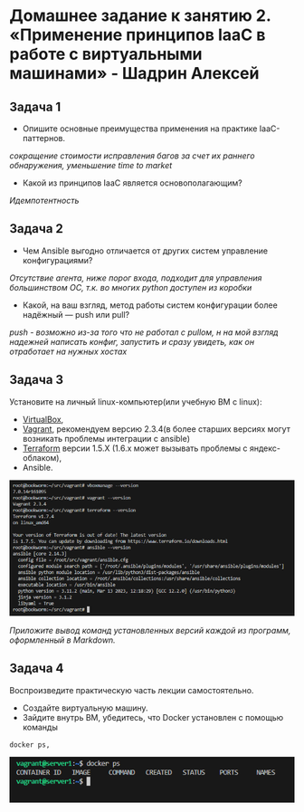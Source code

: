 
# Домашнее задание к занятию 2. «Применение принципов IaaC в работе с виртуальными машинами» - Шадрин Алексей


## Задача 1

- Опишите основные преимущества применения на практике IaaC-паттернов.

*сокращение стоимости исправления багов за счет их раннего обнаружения, уменьшение time to market*

- Какой из принципов IaaC является основополагающим?

*Идемпотентность*

## Задача 2

- Чем Ansible выгодно отличается от других систем управление конфигурациями?

*Отсутствие агента, ниже порог входа, подходит для управления большинством ОС, т.к. во многих python доступен из коробки*

- Какой, на ваш взгляд, метод работы систем конфигурации более надёжный — push или pull?

*push - возможно из-за того что не работал с pullом, н на мой взгляд надежней написать конфиг, запустить и сразу увидеть, как он отработает на нужных хостах*

## Задача 3

Установите на личный linux-компьютер(или учебную ВМ с linux):

- [VirtualBox](https://www.virtualbox.org/),
- [Vagrant](https://github.com/netology-code/devops-materials), рекомендуем версию 2.3.4(в более старших версиях могут возникать проблемы интеграции с ansible)
- [Terraform](https://github.com/netology-code/devops-materials/blob/master/README.md)  версии 1.5.Х (1.6.х может вызывать проблемы с яндекс-облаком),
- Ansible.

![](./files/1.png)

*Приложите вывод команд установленных версий каждой из программ, оформленный в Markdown.*

## Задача 4 

Воспроизведите практическую часть лекции самостоятельно.

- Создайте виртуальную машину.
- Зайдите внутрь ВМ, убедитесь, что Docker установлен с помощью команды
```
docker ps,
```

![](./files/2.png)